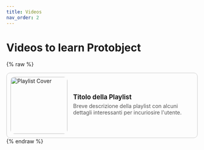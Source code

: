 ```yaml
---
title: Videos
nav_order: 2
---
```


# Videos to learn Protobject



{% raw %}
<div style="display: flex; align-items: center; border: 1px solid #ccc; border-radius: 10px; padding: 10px; max-width: 600px;">
    <img src="playlist-image.jpg" alt="Playlist Cover" style="width: 150px; height: 150px; object-fit: cover; border-radius: 10px; margin-right: 15px;">
    <div style="flex: 1;">
        <h2 style="margin: 0; font-size: 1.2em;">Titolo della Playlist</h2>
        <p style="margin: 5px 0; color: #555;">Breve descrizione della playlist con alcuni dettagli interessanti per incuriosire l'utente.</p>
    </div>
</div>
{% endraw %}
